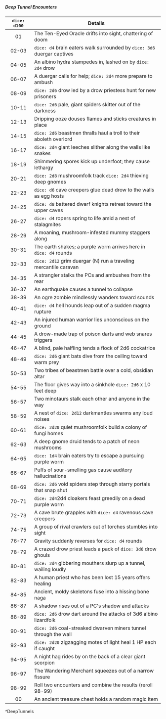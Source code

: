 ##### Deep Tunnel Encounters
| `dice: d100` | Details                                                                 |
|:------------:| ----------------------------------------------------------------------- |
|      01      | The Ten-Eyed Oracle drifts into sight, chattering of doom               |
|    02-03     | `dice: d4` brain eaters walk surrounded by `dice: 3d6` duergar captives |
|    04-05     | An albino hydra stampedes in, lashed on by `dice: 2d4` drow             |
|    06-07     | A duergar calls for help; `dice: 2d4` more prepare to ambush            |
|    08-09     | `dice: 2d6` drow led by a drow priestess hunt for new prisoners         |
|    10-11     | `dice: 2d6` pale, giant spiders skitter out of the darkness             |
|    12-13     | Dripping ooze douses flames and sticks creatures in place               |
|    14-15     | `dice: 2d6` beastmen thralls haul a troll to their aboleth overlord     |
|    16-17     | `dice: 2d4` giant leeches slither along the walls like snakes           |
|    18-19     | Shimmering spores kick up underfoot; they cause lethargy                |
|    20-21     | `dice: 2d8` mushroomfolk track `dice: 2d4` thieving deep gnomes         |
|    22-23     | `dice: d6` cave creepers glue dead drow to the walls as egg hosts       |
|    24-25     | `dice: d8` battered dwarf knights retreat toward the upper caves        |
|    26-27     | `dice: d4` ropers spring to life amid a nest of stalagmites             |
|    28-29     | A moaning, mushroom-infested mummy staggers along                       |
|    30-31     | The earth shakes; a purple worm arrives here in `dice: d4` rounds       |
|    32-33     | `dice: 2d12` grim duergar (N) run a traveling mercantile caravan        |
|    34-35     | A strangler stalks the PCs and ambushes from the rear                   |
|    36-37     | An earthquake causes a tunnel to collapse                               |
|    38-39     | An ogre zombie mindlessly wanders toward sounds                         |
|    40-41     | `dice: d4` hell hounds leap out of a sudden magma rupture               |
|    42-43     | An injured human warrior lies unconscious on the ground                 |
|    44-45     | A drow-made trap of poison darts and web snares triggers                |
|    46-47     | A blind, pale halfling tends a flock of 2d6 cockatrice                  |
|    48-49     | `dice: 2d6` giant bats dive from the ceiling toward warm prey           |
|    50-53     | Two tribes of beastmen battle over a cold, obsidian altar               |
|    54-55     | The floor gives way into a sinkhole `dice: 2d6` x 10 feet deep          |
|    56-57     | Two minotaurs stalk each other and anyone in the way                    |
|    58-59     | A nest of `dice: 2d12` darkmantles swarms any loud noises               |
|    60-61     | `dice: 2d20` quiet mushroomfolk build a colony of fungi homes           |
|    62-63     | A deep gnome druid tends to a patch of neon mushrooms                   |
|    64-65     | `dice: 1d4` brain eaters try to escape a pursuing purple worm           |
|    66-67     | Puffs of sour-smelling gas cause auditory hallucinations                |
|    68-69     | `dice: 2d6` void spiders step through starry portals that snap shut     |
|    70-71     | `dice: 2d4`2d4 cloakers feast greedily on a dead purple worm            |
|    72-73     | A cave brute grapples with `dice: d4` ravenous cave creepers            |
|    74-75     | A group of rival crawlers out of torches stumbles into sight            |
|    76-77     | Gravity suddenly reverses for `dice: d4` rounds                         |
|    78-79     | A crazed drow priest leads a pack of `dice: 3d6` drow ghouls            |
|    80-81     | `dice: 2d4` gibbering mouthers slurp up a tunnel, wailing loudly        |
|    82-83     | A human priest who has been lost 15 years offers healing                |
|    84-85     | Ancient, moldy skeletons fuse into a hissing bone naga                  |
|    86-87     | A shadow rises out of a PC's shadow and attacks                         |
|    88-89     | `dice: 2d6` drow dart around the attacks of 3d6 albino lizardfolk       |
|    90-91     | `dice: 2d6` coal-streaked dwarven miners tunnel through the wall        |
|    92-93     | `dice: 2d20` zigzagging motes of light heal 1 HP each if caught         |
|    94-95     | A night hag rides by on the back of a clear giant scorpion              |
|    96-97     | The Wandering Merchant squeezes out of a narrow fissure                 |
|    98-99     | Roll two encounters and combine the results (reroll 98-99)              |
|      00      | An ancient treasure chest holds a random magic item                     |
^DeepTunnels
